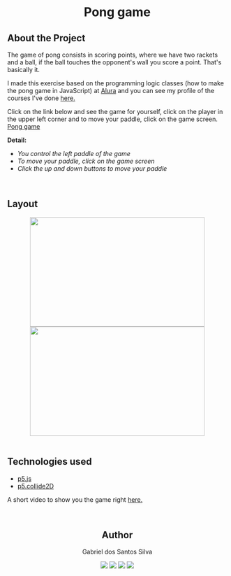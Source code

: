 <h1 align="center">Pong game</h1>


## About the Project

<p>The game of pong consists in scoring points, where we have two rackets and a ball, if the ball touches the opponent's wall you score a point. That's basically it.</p>
<p>I made this exercise based on the programming logic classes (how to make the pong game in JavaScript) at <a href="https://www.alura.com.br/">Alura</a> and you can see my profile of the courses I've done <a href="https://cursos.alura.com.br/user/gabrieldossantossilva69">here.</a></p>

<p>Click on the link below and see the game for yourself, click on the player in the upper left corner and to move your paddle, click on the game screen. <a href="https://editor.p5js.org/gabrieldossantossilva69/full/VUazjRvgX">Pong game</a></p>
<p><b>Detail:</b></p>
<ul>
  <li><i>You control the left paddle of the game</i></li>
  <li><i>To move your paddle, click on the game screen</i></li>
  <li><i>Click the up and down buttons to move your paddle</i></li>
</ul><br>

<h2>Layout</h2>
<div align="center">
    <img width="400px" height="250px" src="https://user-images.githubusercontent.com/80858391/210918460-e38ea880-dfd8-43ef-9b27-b03118d9078b.png">
    <img width="400px" height="250px" src="https://user-images.githubusercontent.com/80858391/210918467-7cc87c02-8216-4f7d-a724-5bed69acb1da.png">
</div><br>

<h2>Technologies used</h2>
<ul>
  <li><a href="https://p5js.org/">p5.js</a></li>
  <li><a href="https://github.com/bmoren/p5.collide2D">p5.collide2D</a></li>   
</ul>

<p>A short video to show you the game right <a href="https://user-images.githubusercontent.com/80858391/210918979-243a2ab2-fe9f-41e5-9437-3f9ff5d5c4ca.mp4">here.</a></p><br>

<div align="center">
  <h2>Author</h2>
  <p>Gabriel dos Santos Silva</p>
  <a href="https://docs.google.com/document/d/1Iu1S0jgaxeRH-wLubf6SKQgXmGlLAHdARuX-vhfSgic/edit" target="_blank"><img src="https://img.shields.io/badge/Gmail-D14836?style=for-the-badge&logo=gmail&logoColor=white"></a>
  <a href="https://www.instagram.com/gabri6l_/"><img src="https://img.shields.io/badge/Instagram-E4405F?style=for-the-badge&logo=instagram&logoColor=white"></a>
  <a href="https://www.linkedin.com/in/gabriel-dos--santos"><img src="https://img.shields.io/badge/LinkedIn-0077B5?style=for-the-badge&logo=linkedin&logoColor=white"></a>
  <a href="https://github.com/gabrieldossant"><img src="https://img.shields.io/badge/GitHub-100000?style=for-the-badge&logo=github&logoColor=white"></a>
</div>

